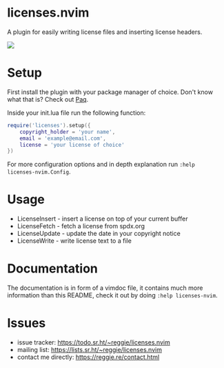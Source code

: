 # licenses.nvim

A plugin for easily writing license files and inserting license headers.

<a href="https://asciinema.org/a/587586" target="_blank"><img src="https://asciinema.org/a/587586.svg" /></a>

# Setup

First install the plugin with your package manager of choice. Don't know what
that is? Check out [Paq](https://github.com/savq/paq-nvim).

Inside your init.lua file run the following function:

```lua
require('licenses').setup({
    copyright_holder = 'your name',
    email = 'example@email.com',
    license = 'your license of choice'
})
```

For more configuration options and in depth explanation run
`:help licenses-nvim.Config`.

# Usage

-   LicenseInsert - insert a license on top of your current buffer
-   LicenseFetch - fetch a license from spdx.org
-   LicenseUpdate - update the date in your copyright notice
-   LicenseWrite - write license text to a file

# Documentation

The documentation is in form of a vimdoc file, it contains much more
information than this README, check it out by doing `:help licenses-nvim`.

# Issues

-   issue tracker: https://todo.sr.ht/~reggie/licenses.nvim
-   mailing list: https://lists.sr.ht/~reggie/licenses.nvim
-   contact me directly: https://reggie.re/contact.html
